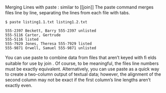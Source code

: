 
Merging Lines with paste :
similar to [[join]]
The paste command merges ﬁles line by line, separating the lines from each ﬁle with tabs.

```
$ paste listing1.1.txt listing1.2.txt

555-2397 Beckett, Barry 555-2397 unlisted
555-5116 Carter, Gertrude
555-5116 listed
555-7929 Jones, Theresa 555-7929 listed
555-9871 Orwell, Samuel 555-9871 unlisted
```

You can use paste to combine data from ﬁles that aren’t keyed with ﬁ elds suitable for use by join . Of course, to be meaningful, the ﬁles line numbers must be exactly equivalent. Alternatively, you can use paste as a quick way to create a two-column output of textual data; however, the alignment of the second column may not be exact if the ﬁrst
column’s line lengths aren’t exactly even.